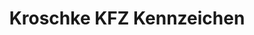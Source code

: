 ---
title: "Kroschke KFZ Kennzeichen"
url: /tauberbischofsheim/kroschke-kfz-kennzeichen/
shop: Allgemein
---